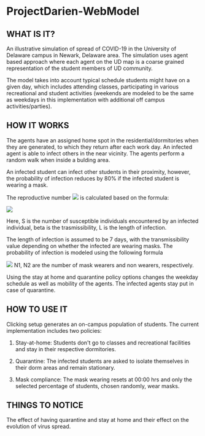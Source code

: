 # ProjectDarien-WebModel
## WHAT IS IT?

An illustrative simulation of spread of COVID-19 in the University of Delaware campus in Newark, Delaware area. The simulation uses agent based approach where each agent on the UD map is a coarse grained representation of the student members of UD community.

The model takes into account typical schedule students might have on a given day, which includes attending classes, participating in various recreational and student activities (weekends are modeled to be the same as weekdays in this implementation with additional off campus activities/parties).

## HOW IT WORKS

The agents have an assigned home spot in the residential/dormitories when they are generated, to which they return after each work day. An infected agent is able to infect others in the near vicinity. The agents perform a random walk when inside a bulding area.

An infected student can infect other students in their proximity, however, the probability of infection reduces by 80% if the infected student is wearing a mask.

The reproductive number <img src="https://render.githubusercontent.com/render/math?math=R_0"> is calculated based on the formula:

<img src="https://render.githubusercontent.com/render/math?math=R_0 = S\cdot L\cdot \beta">

Here, S is the number of susceptible individuals encountered by an infected individual, beta is the trasmissibility, L is the length of infection. 

The length of infection is assumed to be 7 days, with the transmissibility value depending on whether the infected are wearing masks. The probability of infection is modeled using the following formula

<img src="https://render.githubusercontent.com/render/math?math=1 - (1 - 0.2 \beta) ^ {N_1} * (1 - \beta) ^ {N_2}"> N1, N2 are the number of mask wearers and non wearers, respectively.

Using the stay at home and quarantine policy options changes the weekday schedule as well as mobility of the agents. The infected agents stay put in case of quarantine.

## HOW TO USE IT

Clicking setup generates an on-campus population of students. The current implementation includes two policies:

1. Stay-at-home: Students don't go to classes and recreational facilities and stay in their respective dormitories.

2. Quarantine: The infected students are asked to isolate themselves in their dorm areas and remain stationary.

3. Mask compliance: The mask wearing resets at 00:00 hrs and only the selected percentage of students, chosen randomly, wear masks.


## THINGS TO NOTICE

The effect of having quarantine and stay at home and their effect on the evolution of virus spread.
